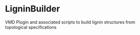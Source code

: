 # LigninBuilder
VMD Plugin and associated scripts to build lignin structures from topological specifications
